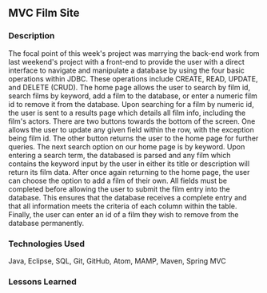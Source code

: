 ## MVC Film Site

### Description
The focal point of this week's project was marrying the back-end work from last weekend's project with a front-end to provide the user with a direct interface to navigate and manipulate a database by using the four basic operations within JDBC. These operations include CREATE, READ, UPDATE, and DELETE (CRUD). The home page allows the user to search by film id, search films by keyword, add a film to the database, or enter a numeric film id to remove it from the database. Upon searching for a film by numeric id, the user is sent to a results page which details all film info, including the film's actors. There are two buttons towards the bottom of the screen. One allows the user to update any given field within the row, with the exception being film id. The other button returns the user to the home page for further queries. The next search option on our home page is by keyword. Upon entering a search term, the databased is parsed and any film which contains the keyword input by the user in either its title or description will return its film data. After once again returning to the home page, the user can choose the option to add a film of their own. All fields must be completed before allowing the user to submit the film entry into the database. This ensures that the database receives a complete entry and that all information meets the criteria of each column within the table. Finally, the user can enter an id of a film they wish to remove from the database permanently. 


### Technologies Used
Java, Eclipse, SQL, Git, GitHub, Atom, MAMP, Maven, Spring MVC

### Lessons Learned